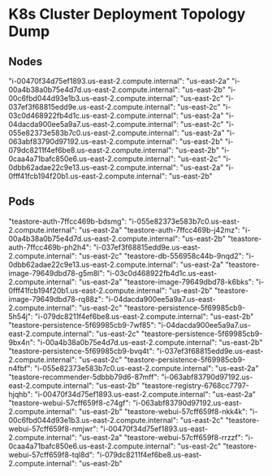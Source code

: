 # K8s Cluster Deployment Topology Dump

## Nodes

"i-00470f34d75ef1893.us-east-2.compute.internal": "us-east-2a"
"i-00a4b38a0b75e4d7d.us-east-2.compute.internal": "us-east-2b"
"i-00c6fbd044d93e1b3.us-east-2.compute.internal": "us-east-2c"
"i-037ef3f68815edd9e.us-east-2.compute.internal": "us-east-2c"
"i-03c0d468922fb4d1c.us-east-2.compute.internal": "us-east-2a"
"i-04dacda900ee5a9a7.us-east-2.compute.internal": "us-east-2c"
"i-055e82373e583b7c0.us-east-2.compute.internal": "us-east-2a"
"i-063abf83790d97192.us-east-2.compute.internal": "us-east-2b"
"i-079dc8211f4ef6be8.us-east-2.compute.internal": "us-east-2b"
"i-0caa4a71bafc850e6.us-east-2.compute.internal": "us-east-2c"
"i-0dbb62adae22c9e13.us-east-2.compute.internal": "us-east-2a"
"i-0fff41fcb194f20b1.us-east-2.compute.internal": "us-east-2b"

## Pods

"teastore-auth-7ffcc469b-bdsmg": "i-055e82373e583b7c0.us-east-2.compute.internal": "us-east-2a"
"teastore-auth-7ffcc469b-j42mz": "i-00a4b38a0b75e4d7d.us-east-2.compute.internal": "us-east-2b"
"teastore-auth-7ffcc469b-ph2h4": "i-037ef3f68815edd9e.us-east-2.compute.internal": "us-east-2c"
"teastore-db-556958c44b-9nqd2": "i-0dbb62adae22c9e13.us-east-2.compute.internal": "us-east-2a"
"teastore-image-79649dbd78-g5m8l": "i-03c0d468922fb4d1c.us-east-2.compute.internal": "us-east-2a"
"teastore-image-79649dbd78-k6bks": "i-0fff41fcb194f20b1.us-east-2.compute.internal": "us-east-2b"
"teastore-image-79649dbd78-rq88z": "i-04dacda900ee5a9a7.us-east-2.compute.internal": "us-east-2c"
"teastore-persistence-5f69985cb9-5h54j": "i-079dc8211f4ef6be8.us-east-2.compute.internal": "us-east-2b"
"teastore-persistence-5f69985cb9-7wf85": "i-04dacda900ee5a9a7.us-east-2.compute.internal": "us-east-2c"
"teastore-persistence-5f69985cb9-9bx4n": "i-00a4b38a0b75e4d7d.us-east-2.compute.internal": "us-east-2b"
"teastore-persistence-5f69985cb9-bvq4t": "i-037ef3f68815edd9e.us-east-2.compute.internal": "us-east-2c"
"teastore-persistence-5f69985cb9-n4fbf": "i-055e82373e583b7c0.us-east-2.compute.internal": "us-east-2a"
"teastore-recommender-5dbbb79d6-87mff": "i-063abf83790d97192.us-east-2.compute.internal": "us-east-2b"
"teastore-registry-6768cc7797-hjqhb": "i-00470f34d75ef1893.us-east-2.compute.internal": "us-east-2a"
"teastore-webui-57cff659f8-c74gf": "i-063abf83790d97192.us-east-2.compute.internal": "us-east-2b"
"teastore-webui-57cff659f8-nkk4k": "i-00c6fbd044d93e1b3.us-east-2.compute.internal": "us-east-2c"
"teastore-webui-57cff659f8-nmjwr": "i-00470f34d75ef1893.us-east-2.compute.internal": "us-east-2a"
"teastore-webui-57cff659f8-rrzzf": "i-0caa4a71bafc850e6.us-east-2.compute.internal": "us-east-2c"
"teastore-webui-57cff659f8-tql8d": "i-079dc8211f4ef6be8.us-east-2.compute.internal": "us-east-2b"
